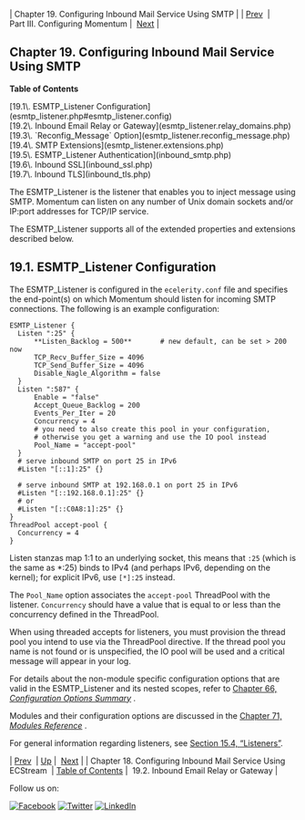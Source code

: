 | Chapter 19. Configuring Inbound Mail Service Using SMTP |
| [Prev](ecstream_listener.php)  | Part III. Configuring Momentum |  [Next](esmtp_listener.relay_domains.php) |

## Chapter 19. Configuring Inbound Mail Service Using SMTP

**Table of Contents**

<dl class="toc">

<dt>[19.1\. ESMTP_Listener Configuration](esmtp_listener.php#esmtp_listener.config)</dt>

<dt>[19.2\. Inbound Email Relay or Gateway](esmtp_listener.relay_domains.php)</dt>

<dt>[19.3\. `Reconfig_Message` Option](esmtp_listener.reconfig_message.php)</dt>

<dt>[19.4\. SMTP Extensions](esmtp_listener.extensions.php)</dt>

<dt>[19.5\. ESMTP_Listener Authentication](inbound_smtp.php)</dt>

<dt>[19.6\. Inbound SSL](inbound_ssl.php)</dt>

<dt>[19.7\. Inbound TLS](inbound_tls.php)</dt>

</dl>

The ESMTP_Listener is the listener that enables you to inject message using SMTP. Momentum can listen on any number of Unix domain sockets and/or IP:port addresses for TCP/IP service.

The ESMTP_Listener supports all of the extended properties and extensions described below.

## 19.1. ESMTP_Listener Configuration

The ESMTP_Listener is configured in the `ecelerity.conf` file and specifies the end-point(s) on which Momentum should listen for incoming SMTP connections. The following is an example configuration:

```
ESMTP_Listener {
  Listen ":25" {
      **Listen_Backlog = 500**       # new default, can be set > 200 now
      TCP_Recv_Buffer_Size = 4096
      TCP_Send_Buffer_Size = 4096
      Disable_Nagle_Algorithm = false
  }
  Listen ":587" {
      Enable = "false"
      Accept_Queue_Backlog = 200
      Events_Per_Iter = 20
      Concurrency = 4
      # you need to also create this pool in your configuration,
      # otherwise you get a warning and use the IO pool instead
      Pool_Name = "accept-pool"
  }
  # serve inbound SMTP on port 25 in IPv6
  #Listen "[::1]:25" {}

  # serve inbound SMTP at 192.168.0.1 on port 25 in IPv6
  #Listen "[::192.168.0.1]:25" {}
  # or
  #Listen "[::C0A8:1]:25" {}
}
ThreadPool accept-pool {
  Concurrency = 4
}
```

Listen stanzas map 1:1 to an underlying socket, this means that `:25` (which is the same as *:25) binds to IPv4 (and perhaps IPv6, depending on the kernel); for explicit IPv6, use `[*]:25` instead.

The `Pool_Name` option associates the `accept-pool` ThreadPool with the listener. `Concurrency` should have a value that is equal to or less than the concurrency defined in the ThreadPool.

When using threaded accepts for listeners, you must provision the thread pool you intend to use via the ThreadPool directive. If the thread pool you name is not found or is unspecified, the IO pool will be used and a critical message will appear in your log.

For details about the non-module specific configuration options that are valid in the ESMTP_Listener and its nested scopes, refer to [Chapter 66, *Configuration Options Summary*](config.options.summary.php "Chapter 66. Configuration Options Summary") .

Modules and their configuration options are discussed in the [Chapter 71, *Modules Reference*](modules.php "Chapter 71. Modules Reference") .

For general information regarding listeners, see [Section 15.4, “Listeners”](listeners.php "15.4. Listeners").

| [Prev](ecstream_listener.php)  | [Up](p.configuration.php) |  [Next](esmtp_listener.relay_domains.php) |
| Chapter 18. Configuring Inbound Mail Service Using ECStream  | [Table of Contents](index.php) |  19.2. Inbound Email Relay or Gateway |

Follow us on:

[![Facebook](https://support.messagesystems.com/images/icon-facebook.png)](http://www.facebook.com/messagesystems) [![Twitter](https://support.messagesystems.com/images/icon-twitter.png)](http://twitter.com/#!/MessageSystems) [![LinkedIn](https://support.messagesystems.com/images/icon-linkedin.png)](http://www.linkedin.com/company/message-systems)